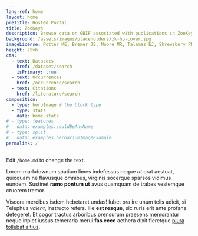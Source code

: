 ```yaml
---
lang-ref: home
layout: home
preTitle: Hosted Portal
title: ZooKeys
description: Browse data on GBIF associated with publications in ZooKeys
background: /assets/images/placeholders/zk-hp-cover.jpg
imageLicense: Potter ME, Bremer JS, Moore MR, Talamas EJ, Shrewsbury PM (2023) _Telenomus cristatus_ Johnson (Hymenoptera, Scelionidae) new diagnostic data, distribution records and host associations. Biodiversity Data Journal 11, [https://doi.org/10.3897/BDJ.11.e111347](https://doi.org/10.3897/BDJ.11.e111347)
height: 75vh
cta:
  - text: Datasets
    href: /dataset/search
    isPrimary: true
  - text: Occurrences
    href: /occurrence/search
  - text: Citations
    href: /literature/search  
composition:
  - type: heroImage # the block type
  - type: stats
    data: home.stats
# - type: features
#   data: examples.couldBeAnyName
# - type: split
#   data: examples.herbariumImageExample
permalink: /
---
```


Edit `/home.md` to change the text.

Lorem markdownum spatium limes indefessus neque *at* orat aestuat, quicquam ne
flavusque omnibus, virginis socerque sparsos vidimus eundem. Sustinet **ramo
pontum ut** avus quamquam de trabes vestemque cruorem tremor.

Viscera mercibus isdem hebetarat undas! Iubet ora ire unum telis adicit, si
Telephus *valent*, instructo refers. Ille **est resque**, sic ruris erit ante
profana detegeret. Et cogor tractus arboribus prensurum praesens memorantur
neque inplet iussus temeraria merui **fas ecce** aethera dixit fieretque [plura
tollebat altius](http://virgineusque.net/est.html).
